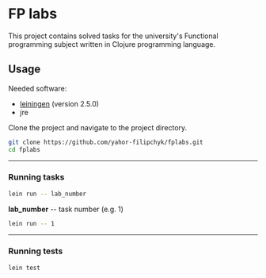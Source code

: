 # FP labs

This project contains solved tasks for the university's Functional programming subject 
written in Clojure programming language.

## Usage
Needed software:
- [leiningen](http://leiningen.org/) (version 2.5.0)
- jre

Clone the project and navigate to the project directory.
```bash
git clone https://github.com/yahor-filipchyk/fplabs.git
cd fplabs
```
---------------------
### Running tasks
```bash
lein run -- lab_number
```
**lab_number** -- task number (e.g. 1)
```bash
lein run -- 1
```
----------------------
### Running tests
```bash
lein test
```

